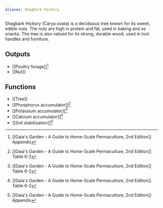 ```yaml
---
aliases: Shagbark hickory
---
```

Shagbark Hickory (Carya ovata) is a deciduous tree known for its sweet, edible nuts. The nuts are high in protein and fat, used in baking and as snacks. The tree is also valued for its strong, durable wood, used in tool handles and furniture.
## Outputs
- [[Poultry forage]][^1]
- [[Nut]]

## Functions
- [[Tree]]
- [[Phosphorus accumulator]][^2]
- [[Potassium accumulator]][^2]
- [[Calcium accumulator]][^2]
- [[Soil stabilization]][^1]

[^1]: [[Gaia's Garden - A Guide to Home-Scale Permaculture, 2nd Edition]] Appendix
[^2]: [[Gaia's Garden - A Guide to Home-Scale Permaculture, 2nd Edition]] Table 6-2
